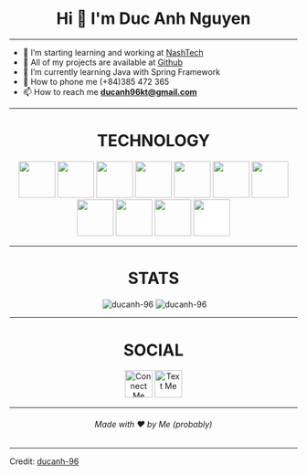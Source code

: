 <h1 align="center">Hi 👋 I'm Duc Anh Nguyen</h1>

---

- 🔭 I’m starting learning and working at [NashTech](https://nashtechglobal.com/ "NashTech")
- 👯 All of my projects are available at [Github](https://github.com/ "Github")
- 🌱 I’m currently learning Java with Spring Framework
- 💬 How to phone me (+84)385 472 365
- 📫 How to reach me **ducanh96kt@gmail.com**

--- 

<h1 align="center">TECHNOLOGY</h1>

<p align="center">
<img src="https://cdn.jsdelivr.net/gh/devicons/devicon/icons/java/java-original.svg" style="height: 4rem"/>
<img src="https://cdn.jsdelivr.net/gh/devicons/devicon/icons/spring/spring-original.svg" style="height: 4rem"/>
<img src="https://cdn.jsdelivr.net/gh/devicons/devicon/icons/csharp/csharp-original.svg" style="height: 4rem"/>
<img src="https://cdn.jsdelivr.net/gh/devicons/devicon/icons/google/google-original.svg" style="height: 4rem"/>
<img src="https://cdn.jsdelivr.net/gh/devicons/devicon/icons/html5/html5-original-wordmark.svg" style="height: 4rem"/>
<img src="https://cdn.jsdelivr.net/gh/devicons/devicon/icons/css3/css3-original-wordmark.svg" style="height: 4rem"/>
<img src="https://cdn.jsdelivr.net/gh/devicons/devicon/icons/bootstrap/bootstrap-plain-wordmark.svg"  style="height: 4rem"/>
<img src="https://cdn.jsdelivr.net/gh/devicons/devicon/icons/javascript/javascript-plain.svg" style="height: 4rem"/>
<img src="https://cdn.jsdelivr.net/gh/devicons/devicon/icons/npm/npm-original-wordmark.svg" style="height: 4rem"/>
<img src="https://cdn.jsdelivr.net/gh/devicons/devicon/icons/git/git-plain.svg" style="height: 4rem"/>
<img src="https://cdn.jsdelivr.net/gh/devicons/devicon/icons/github/github-original-wordmark.svg" style="height: 4rem; background-color:white"/>
</p>

---

<h1 align="center">STATS</h1>

<p align="center">&nbsp;<img align="center" src="https://github-readme-stats.vercel.app/api?username=ducanh-96&theme=gotham&show_icons=true" alt="ducanh-96" />

<img align="center" src="http://github-readme-streak-stats.herokuapp.com?user=ducanh-96&theme=gotham&hide_border=true&date_format=M%20j%5B%2C%20Y%5D" alt="ducanh-96" />

---

<h1 align="center">SOCIAL</h1>

<div align="center">
<a href="https://www.linkedin.com/in/anhnguyenduc96/" target="blank"><img src="https://cdn.jsdelivr.net/gh/devicons/devicon/icons/linkedin/linkedin-original.svg" style="height: 3rem" alt="Connect Me"/></a>
<a href="https://www.facebook.com/Duc.Anh.ADN/" target="blank"><img src="https://cdn.jsdelivr.net/gh/devicons/devicon/icons/facebook/facebook-original.svg" style="height: 3rem" alt="Text Me"/>
</a>
</div>

---

<h6 align="center">Made with ❤️ by Me (probably)</h6>

---

Credit: [ducanh-96](https://github.com/ducanh-96)
